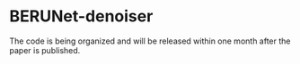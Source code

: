 # BERUNet-denoiser

The code is being organized and will be released within one month after the paper is published.
